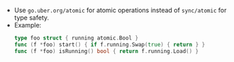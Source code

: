 - Use `go.uber.org/atomic` for atomic operations instead of `sync/atomic` for type safety.
- Example:
  ```go
  type foo struct { running atomic.Bool }
  func (f *foo) start() { if f.running.Swap(true) { return } }
  func (f *foo) isRunning() bool { return f.running.Load() }
  ```
